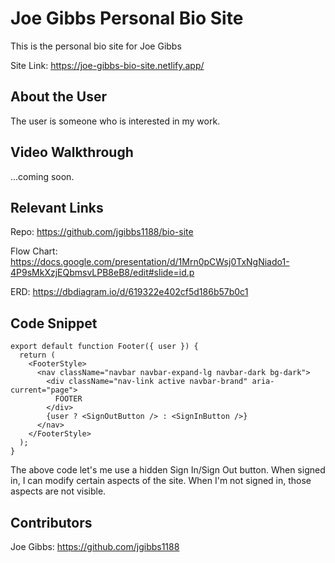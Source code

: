# Joe Gibbs Personal Bio Site

This is the personal bio site for Joe Gibbs

Site Link: <https://joe-gibbs-bio-site.netlify.app/>

## About the User

The user is someone who is interested in my work.

## Video Walkthrough

...coming soon.

## Relevant Links

Repo: <https://github.com/jgibbs1188/bio-site>

Flow Chart: <https://docs.google.com/presentation/d/1Mrn0pCWsj0TxNgNiado1-4P9sMkXzjEQbmsvLPB8eB8/edit#slide=id.p>

ERD: <https://dbdiagram.io/d/619322e402cf5d186b57b0c1>

## Code Snippet

```
export default function Footer({ user }) {
  return (
    <FooterStyle>
      <nav className="navbar navbar-expand-lg navbar-dark bg-dark">
        <div className="nav-link active navbar-brand" aria-current="page">
          FOOTER
        </div>
        {user ? <SignOutButton /> : <SignInButton />}
      </nav>
    </FooterStyle>
  );
}
```

The above code let's me use a hidden Sign In/Sign Out button. When signed in, I can modify certain aspects of the site. When I'm not signed in, those aspects are not visible.

## Contributors

Joe Gibbs: <https://github.com/jgibbs1188>
